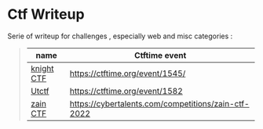 # Ctf Writeup

Serie of writeup for challenges , especially web and misc categories : 

> | name        | Ctftime event |    
> | ----------- | ----------- 
> | [knight CTF](./KnightCTF/README.md) | https://ctftime.org/event/1545/ |
> | [Utctf](./UTCTF/README.md)       | https://ctftime.org/event/1582 |
> | [zain CTF](./ZainCTF/README.md)       | https://cybertalents.com/competitions/zain-ctf-2022 |
